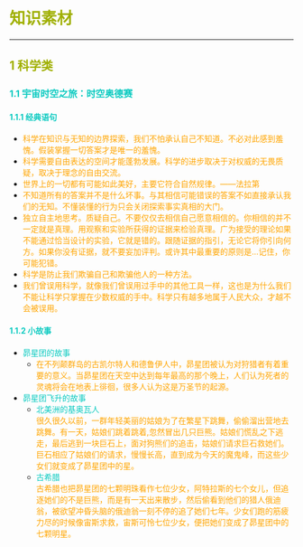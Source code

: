 # <font color=#A0B000>知识素材</font>
---
## <font color=#A0B000>1 科学类</font>
### <font color=#0ACAC0>1.1 宇宙时空之旅：时空奥德赛</font>
#### <font color=#0ACAC0>1.1.1 经典语句</font>
- <font color=orange>科学在知识与无知的边界探索，我们不怕承认自己不知道。不必对此感到羞愧。假装掌握一切答案才是唯一的羞愧。</font>
- <font color=orange>科学需要自由表达的空间才能蓬勃发展。科学的进步取决于对权威的无畏质疑，取决于理念的自由交流。</font>
- <font color=orange>世界上的一切都有可能如此美好，主要它符合自然规律。——法拉第</font>
- <font color=orange>不知道所有的答案并不是什么坏事。与其相信可能错误的答案不如直接承认我们的无知。不懂装懂的行为只会关闭探索事实真相的大门。</font>
- <font color=orange>独立自主地思考。质疑自己。不要仅仅去相信自己愿意相信的。你相信的并不一定就是真理。用观察和实验所获得的证据来检验真理。广为接受的理论如果不能通过恰当设计的实验，它就是错的。跟随证据的指引，无论它将你引向何方。如果你没有证据，就不要妄加评判。或许其中最重要的原则是...记住，你可能犯错。</font>
- <font color=orange>科学是防止我们欺骗自己和欺骗他人的一种方法。</font>
- <font color=orange>我们曾误用科学，就像我们曾误用过手中的其他工具一样，这也是为什么我们不能让科学只掌握在少数权威的手中。科学只有越多地属于人民大众，才越不会被误用。</font>
#### <font color=#0ACAC0>1.1.2 小故事</font>
- <font color=#0ACAC0>昴星团的故事</font>
  - <font color=orange>在不列颠群岛的古凯尔特人和德鲁伊人中，昴星团被认为对狩猎者有着重要的意义。当昴星团在天空中达到每年最高的那个晚上，人们认为死者的灵魂将会在地表上徘徊，很多人认为这是万圣节的起源。</font>
- <font color=#0ACAC0>昴星团飞升的故事</font>
  - <font color=#0ACAC0>北美洲的基奥瓦人</font></br><font color=orange>很久很久以前，一群年轻美丽的姑娘为了在繁星下跳舞，偷偷溜出营地去跳舞。有一天，姑娘们跳着跳着,忽然冒出几只巨熊。姑娘们慌乱之下逃走，最后逃到一块巨石上，面对狗熊们的追击，姑娘们请求巨石救她们。巨石相应了姑娘们的请求，慢慢长高，直到成为今天的魔鬼峰，而这些少女们就变成了昴星团中的星。</font>
  - <font color=#0ACAC0>古希腊</font></br><font color=orange>古希腊也把昴星团的七颗明珠看作七位少女，阿特拉斯的七个女儿，但追逐她们的不是巨熊，而是有一天出来散步，然后偷看到他们的猎人俄迪翁，被欲望冲昏头脑的俄迪翁一刻不停的追了她们七年。少女们跑的筋疲力尽的时候像宙斯求救，宙斯可怜七位少女，便把她们变成了昴星团中的七颗明星。</font>